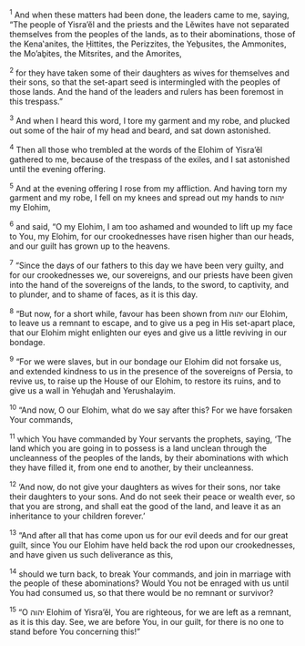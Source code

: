 <sup>1</sup> And when these matters had been done, the leaders came to me, saying, “The people of Yisra’ĕl and the priests and the Lĕwites have not separated themselves from the peoples of the lands, as to their abominations, those of the Kena‛anites, the Ḥittites, the Perizzites, the Yeḇusites, the Ammonites, the Mo’aḇites, the Mitsrites, and the Amorites,

<sup>2</sup> for they have taken some of their daughters as wives for themselves and their sons, so that the set-apart seed is intermingled with the peoples of those lands. And the hand of the leaders and rulers has been foremost in this trespass.”

<sup>3</sup> And when I heard this word, I tore my garment and my robe, and plucked out some of the hair of my head and beard, and sat down astonished.

<sup>4</sup> Then all those who trembled at the words of the Elohim of Yisra’ĕl gathered to me, because of the trespass of the exiles, and I sat astonished until the evening offering.

<sup>5</sup> And at the evening offering I rose from my affliction. And having torn my garment and my robe, I fell on my knees and spread out my hands to יהוה my Elohim,

<sup>6</sup> and said, “O my Elohim, I am too ashamed and wounded to lift up my face to You, my Elohim, for our crookednesses have risen higher than our heads, and our guilt has grown up to the heavens.

<sup>7</sup> “Since the days of our fathers to this day we have been very guilty, and for our crookednesses we, our sovereigns, and our priests have been given into the hand of the sovereigns of the lands, to the sword, to captivity, and to plunder, and to shame of faces, as it is this day.

<sup>8</sup> “But now, for a short while, favour has been shown from יהוה our Elohim, to leave us a remnant to escape, and to give us a peg in His set-apart place, that our Elohim might enlighten our eyes and give us a little reviving in our bondage.

<sup>9</sup> “For we were slaves, but in our bondage our Elohim did not forsake us, and extended kindness to us in the presence of the sovereigns of Persia, to revive us, to raise up the House of our Elohim, to restore its ruins, and to give us a wall in Yehuḏah and Yerushalayim.

<sup>10</sup> “And now, O our Elohim, what do we say after this? For we have forsaken Your commands,

<sup>11</sup> which You have commanded by Your servants the prophets, saying, ‘The land which you are going in to possess is a land unclean through the uncleanness of the peoples of the lands, by their abominations with which they have filled it, from one end to another, by their uncleanness.

<sup>12</sup> ‘And now, do not give your daughters as wives for their sons, nor take their daughters to your sons. And do not seek their peace or wealth ever, so that you are strong, and shall eat the good of the land, and leave it as an inheritance to your children forever.’

<sup>13</sup> “And after all that has come upon us for our evil deeds and for our great guilt, since You our Elohim have held back the rod upon our crookednesses, and have given us such deliverance as this,

<sup>14</sup> should we turn back, to break Your commands, and join in marriage with the people of these abominations? Would You not be enraged with us until You had consumed us, so that there would be no remnant or survivor?

<sup>15</sup> “O יהוה Elohim of Yisra’ĕl, You are righteous, for we are left as a remnant, as it is this day. See, we are before You, in our guilt, for there is no one to stand before You concerning this!”

